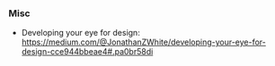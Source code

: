 

### Misc
* Developing your eye for design: https://medium.com/@JonathanZWhite/developing-your-eye-for-design-cce944bbeae4#.pa0br58di
